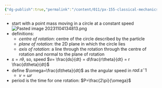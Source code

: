 ```yaml
---
{"dg-publish":true,"permalink":"/content/011/px-155-classical-mechanics-and-special-relativity/classical-mechanics/px-155-e-circular-motion-rotation-of-bodies/px-155-e1-circular-motion/","created":"2024-10-01T18:27:09.678+01:00","updated":"2024-11-26T19:56:19.517+00:00"}
---
```


- start with a point mass moving in a circle at a constant speed
![Pasted image 20231104134813.png](/img/user/pics/Pasted%20image%2020231104134813.png)
- definitions:
	- *centre of rotation*: centre of the circle described by the particle 
	- *plane of rotation*: the 2D plane in which the circle lies
	- *axis of rotation*: a line through the rotation through the centre of rotation and normal to the plane of rotation
- $s=r\theta$, so, speed $v= \frac{ds}{dt} = d\frac{r\theta}{dt} = r \frac{d\theta}{dt}$
- define $\omega=\frac{d\theta}{dt}$ as the angular speed in $rad.s^-1$
	- $v=\omega r$
- period is the time for one rotation: $P=\frac{2\pi}{\omega}$